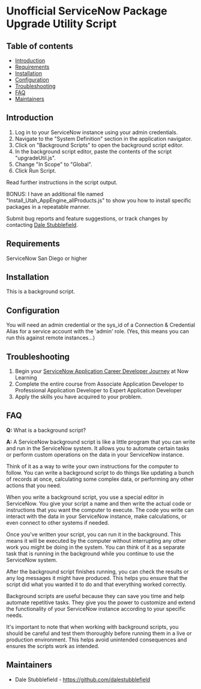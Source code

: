 # Unofficial ServiceNow Package Upgrade Utility Script

## Table of contents
- [Introduction](#introduction)
- [Requirements](#requirements)
- [Installation](#installation)
- [Configuration](#configuration)
- [Troubleshooting](#troubleshooting)
- [FAQ](#faq)
- [Maintainers](#maintainers)

## Introduction

1) Log in to your ServiceNow instance using your admin credentials.
1) Navigate to the "System Definition" section in the application navigator.
1) Click on "Background Scripts" to open the background script editor.
1) In the background script editor, paste the contents of the script "upgradeUtil.js". 
1) Change "In Scope" to "Global".
1) Click Run Script.

Read further instructions in the script output. 

BONUS: I have an additional file named "Install_Utah_AppEngine_allProducts.js" to show you how to install specific packages in a repeatable manner. 

Submit bug reports and feature suggestions, or track changes by contacting [Dale Stubblefield](mailto:dale.stubblefield@servicenow.com).

## Requirements

ServiceNow San Diego or higher

## Installation

This is a background script. 

## Configuration

You will need an admin credential or the sys_id of a Connection & Credential Alias for a service account with the 'admin' role.  (Yes, this means you can run this against remote instances...)

## Troubleshooting

1) Begin your [ServiceNow Application Career Developer Journey](https://nowlearning.servicenow.com/lxp?id=journey_overview&journey_id=cbdb13f91b5aa5d013f9a6c1b24bcb44) at Now Learning
1) Complete the entire course from Associate Application Developer to Professional Application Developer to Expert Application Developer
1) Apply the skills you have acquired to your problem.


## FAQ

**Q:** What is a background script?

**A:** A ServiceNow background script is like a little program that you can write and run in the ServiceNow system. It allows you to automate certain tasks or perform custom operations on the data in your ServiceNow instance.

Think of it as a way to write your own instructions for the computer to follow. You can write a background script to do things like updating a bunch of records at once, calculating some complex data, or performing any other actions that you need.

When you write a background script, you use a special editor in ServiceNow. You give your script a name and then write the actual code or instructions that you want the computer to execute. The code you write can interact with the data in your ServiceNow instance, make calculations, or even connect to other systems if needed.

Once you've written your script, you can run it in the background. This means it will be executed by the computer without interrupting any other work you might be doing in the system. You can think of it as a separate task that is running in the background while you continue to use the ServiceNow system.

After the background script finishes running, you can check the results or any log messages it might have produced. This helps you ensure that the script did what you wanted it to do and that everything worked correctly.

Background scripts are useful because they can save you time and help automate repetitive tasks. They give you the power to customize and extend the functionality of your ServiceNow instance according to your specific needs.

It's important to note that when working with background scripts, you should be careful and test them thoroughly before running them in a live or production environment. This helps avoid unintended consequences and ensures the scripts work as intended.

## Maintainers

- Dale Stubblefield - https://github.com/dalestubblefield
